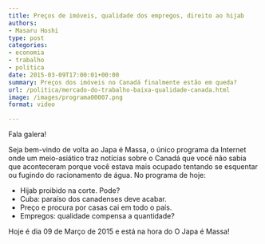 ```yaml
---
title: Preços de imóveis, qualidade dos empregos, direito ao hijab
authors:
- Masaru Hoshi
type: post
categories:
- economia
- trabalho
- politica
date: 2015-03-09T17:00:01+00:00
summary: Preços dos imóveis no Canadá finalmente estão em queda?
url: /politica/mercado-do-trabalho-baixa-qualidade-canada.html
image: /images/programa00007.png
format: video

---
```

Fala galera!

Seja bem-vindo de volta ao Japa é Massa, o único programa da Internet onde um meio-asiático traz notícias sobre o Canadá que você não sabia que aconteceram porque você estava mais ocupado tentando se esquentar ou fugindo do racionamento de água. No programa de hoje:

  * Hijab proibido na corte. Pode?
  * Cuba: paraíso dos canadenses deve acabar.
  * Preço e procura por casas cai em todo o país.
  * Empregos: qualidade compensa a quantidade?

Hoje é dia 09 de Março de 2015 e está na hora do O Japa é Massa!